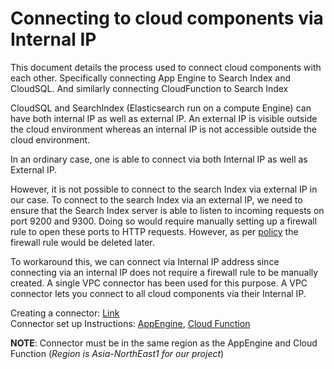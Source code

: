 # **Connecting to cloud components via Internal IP**

This document details the process used to connect cloud components with each other. Specifically connecting App Engine to Search Index and CloudSQL. And similarly connecting CloudFunction to Search Index

CloudSQL and SearchIndex (Elasticsearch run on a compute Engine) can have both internal IP as well as external IP. An external IP is visible outside the cloud environment whereas an internal IP is not accessible outside the cloud environment. 

In an ordinary case, one is able to connect via both Internal IP as well as External IP. 

However, it is not possible to connect to the search Index via external IP in our case. To connect to the search Index via an external IP, we need to ensure that the Search Index server is able to listen to incoming requests on port 9200 and 9300. Doing so would require manually setting up a firewall rule to open these ports to HTTP requests. However, as per [policy](https://g3doc.corp.google.com/company/teams/eip-cloud/gce_enforcer/faq.md?cl=head) the firewall rule would be deleted later. 

To workaround this, we can connect via Internal IP address since connecting via an internal IP does not require a firewall rule to be manually created. A single VPC connector has been used for this purpose. A VPC connector lets you connect to all cloud components via their Internal IP. 

Creating a connector: [Link](https://cloud.google.com/vpc/docs/configure-serverless-vpc-access) \
Connector set up Instructions: [AppEngine](https://cloud.google.com/appengine/docs/standard/python/connecting-vpc), [Cloud Function](https://cloud.google.com/functions/docs/networking/connecting-vpc)

**NOTE**: Connector must be in the same region as the AppEngine and Cloud Function (*Region is Asia-NorthEast1 for our project*)
